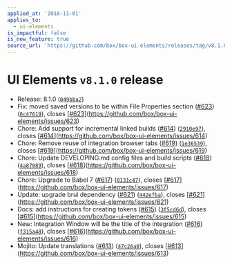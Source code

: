 ```yaml
---
applied_at: '2018-11-01'
applies_to:
  - ui-elements
is_impactful: false
is_new_feature: true
source_url: 'https://github.com/box/box-ui-elements/releases/tag/v8.1.0'
---
```


# UI Elements `v8.1.0` release


* Release: 8.1.0 ([`049bba2`](https://github.com/box/box-ui-elements/commit[`049bba2`](https://github.com/box/box-ui-elements/commit/049bba2)))
* Fix: moved saved versions to be within File Properties section ([#623](https://github.com/box/box-ui-elements/pull/623)) ([`6c47619`](https://github.com/box/box-ui-elements/commit[`6c47619`](https://github.com/box/box-ui-elements/commit/6c47619))), closes [[#623](https://github.com/box/box-ui-elements/pull/623)](https://github.com/box/box-ui-elements/issues/623)
* Chore: Add support for incremental linked builds ([#614](https://github.com/box/box-ui-elements/pull/614)) ([`2910e97`](https://github.com/box/box-ui-elements/commit[`2910e97`](https://github.com/box/box-ui-elements/commit/2910e97))), closes [[#614](https://github.com/box/box-ui-elements/pull/614)](https://github.com/box/box-ui-elements/issues/614)
* Chore: Remove reuse of integration browser tabs ([#619](https://github.com/box/box-ui-elements/pull/619)) ([`1e36539`](https://github.com/box/box-ui-elements/commit[`1e36539`](https://github.com/box/box-ui-elements/commit/1e36539))), closes [[#619](https://github.com/box/box-ui-elements/pull/619)](https://github.com/box/box-ui-elements/issues/619)
* Chore: Update DEVELOPING.md config files and build scripts ([#618](https://github.com/box/box-ui-elements/pull/618)) ([`4a87089`](https://github.com/box/box-ui-elements/commit[`4a87089`](https://github.com/box/box-ui-elements/commit/4a87089))), closes [[#618](https://github.com/box/box-ui-elements/pull/618)](https://github.com/box/box-ui-elements/issues/618)
* Chore: Upgrade to Babel 7 ([#617](https://github.com/box/box-ui-elements/pull/617)) ([`0131c47`](https://github.com/box/box-ui-elements/commit[`0131c47`](https://github.com/box/box-ui-elements/commit/0131c47))), closes [[#617](https://github.com/box/box-ui-elements/pull/617)](https://github.com/box/box-ui-elements/issues/617)
* Update: upgrade brui dependency ([#621](https://github.com/box/box-ui-elements/pull/621)) ([`442efba`](https://github.com/box/box-ui-elements/commit[`442efba`](https://github.com/box/box-ui-elements/commit/442efba))), closes [[#621](https://github.com/box/box-ui-elements/pull/621)](https://github.com/box/box-ui-elements/issues/621)
* Docs: add instructions for creating tokens ([#615](https://github.com/box/box-ui-elements/pull/615)) ([`3f5cd6d`](https://github.com/box/box-ui-elements/commit[`3f5cd6d`](https://github.com/box/box-ui-elements/commit/3f5cd6d))), closes [[#615](https://github.com/box/box-ui-elements/pull/615)](https://github.com/box/box-ui-elements/issues/615)
* New: Integration Window will be the title of the integration ([#616](https://github.com/box/box-ui-elements/pull/616)) ([`f315a48`](https://github.com/box/box-ui-elements/commit[`f315a48`](https://github.com/box/box-ui-elements/commit/f315a48))), closes [[#616](https://github.com/box/box-ui-elements/pull/616)](https://github.com/box/box-ui-elements/issues/616)
* Mojito: Update translations ([#613](https://github.com/box/box-ui-elements/pull/613)) ([`47c26a0`](https://github.com/box/box-ui-elements/commit[`47c26a0`](https://github.com/box/box-ui-elements/commit/47c26a0))), closes [[#613](https://github.com/box/box-ui-elements/pull/613)](https://github.com/box/box-ui-elements/issues/613)



